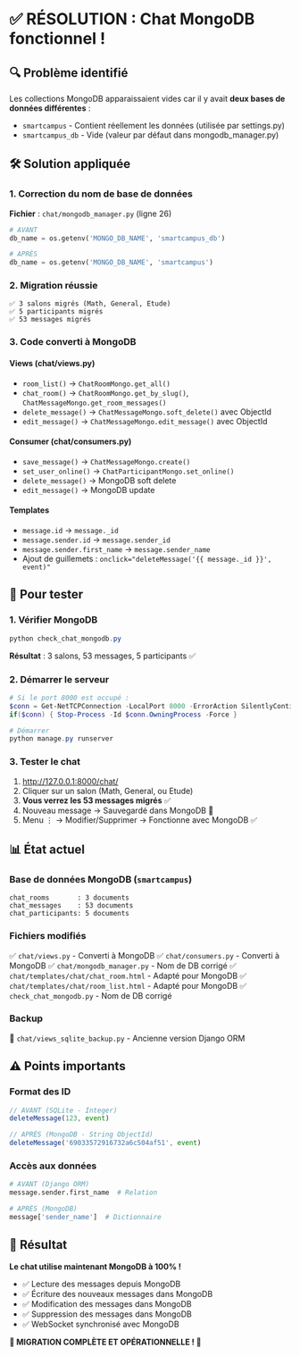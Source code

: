 # ✅ RÉSOLUTION : Chat MongoDB fonctionnel !

## 🔍 Problème identifié
Les collections MongoDB apparaissaient vides car il y avait **deux bases de données différentes** :
- `smartcampus` - Contient réellement les données (utilisée par settings.py)
- `smartcampus_db` - Vide (valeur par défaut dans mongodb_manager.py)

## 🛠️ Solution appliquée

### 1. Correction du nom de base de données
**Fichier** : `chat/mongodb_manager.py` (ligne 26)
```python
# AVANT
db_name = os.getenv('MONGO_DB_NAME', 'smartcampus_db')

# APRÈS
db_name = os.getenv('MONGO_DB_NAME', 'smartcampus')
```

### 2. Migration réussie
```
✅ 3 salons migrés (Math, General, Etude)
✅ 5 participants migrés
✅ 53 messages migrés
```

### 3. Code converti à MongoDB

#### **Views (chat/views.py)**
- `room_list()` → `ChatRoomMongo.get_all()`
- `chat_room()` → `ChatRoomMongo.get_by_slug()`, `ChatMessageMongo.get_room_messages()`
- `delete_message()` → `ChatMessageMongo.soft_delete()` avec ObjectId
- `edit_message()` → `ChatMessageMongo.edit_message()` avec ObjectId

#### **Consumer (chat/consumers.py)**
- `save_message()` → `ChatMessageMongo.create()`
- `set_user_online()` → `ChatParticipantMongo.set_online()`
- `delete_message()` → MongoDB soft delete
- `edit_message()` → MongoDB update

#### **Templates**
- `message.id` → `message._id`
- `message.sender.id` → `message.sender_id`
- `message.sender.first_name` → `message.sender_name`
- Ajout de guillemets : `onclick="deleteMessage('{{ message._id }}', event)"`

## 🚀 Pour tester

### 1. Vérifier MongoDB
```powershell
python check_chat_mongodb.py
```
**Résultat** : 3 salons, 53 messages, 5 participants ✅

### 2. Démarrer le serveur
```powershell
# Si le port 8000 est occupé :
$conn = Get-NetTCPConnection -LocalPort 8000 -ErrorAction SilentlyContinue
if($conn) { Stop-Process -Id $conn.OwningProcess -Force }

# Démarrer
python manage.py runserver
```

### 3. Tester le chat
1. http://127.0.0.1:8000/chat/
2. Cliquer sur un salon (Math, General, ou Etude)
3. **Vous verrez les 53 messages migrés** ✅
4. Nouveau message → Sauvegardé dans MongoDB 🎉
5. Menu ⋮ → Modifier/Supprimer → Fonctionne avec MongoDB ✅

## 📊 État actuel

### Base de données MongoDB (`smartcampus`)
```
chat_rooms       : 3 documents
chat_messages    : 53 documents
chat_participants: 5 documents
```

### Fichiers modifiés
✅ `chat/views.py` - Converti à MongoDB
✅ `chat/consumers.py` - Converti à MongoDB
✅ `chat/mongodb_manager.py` - Nom de DB corrigé
✅ `chat/templates/chat/chat_room.html` - Adapté pour MongoDB
✅ `chat/templates/chat/room_list.html` - Adapté pour MongoDB
✅ `check_chat_mongodb.py` - Nom de DB corrigé

### Backup
💾 `chat/views_sqlite_backup.py` - Ancienne version Django ORM

## ⚠️ Points importants

### Format des ID
```javascript
// AVANT (SQLite - Integer)
deleteMessage(123, event)

// APRÈS (MongoDB - String ObjectId)
deleteMessage('69033572916732a6c504af51', event)
```

### Accès aux données
```python
# AVANT (Django ORM)
message.sender.first_name  # Relation

# APRÈS (MongoDB)
message['sender_name']  # Dictionnaire
```

## 🎯 Résultat

**Le chat utilise maintenant MongoDB à 100% !**
- ✅ Lecture des messages depuis MongoDB
- ✅ Écriture des nouveaux messages dans MongoDB
- ✅ Modification des messages dans MongoDB
- ✅ Suppression des messages dans MongoDB
- ✅ WebSocket synchronisé avec MongoDB

**🎉 MIGRATION COMPLÈTE ET OPÉRATIONNELLE ! 🎉**
